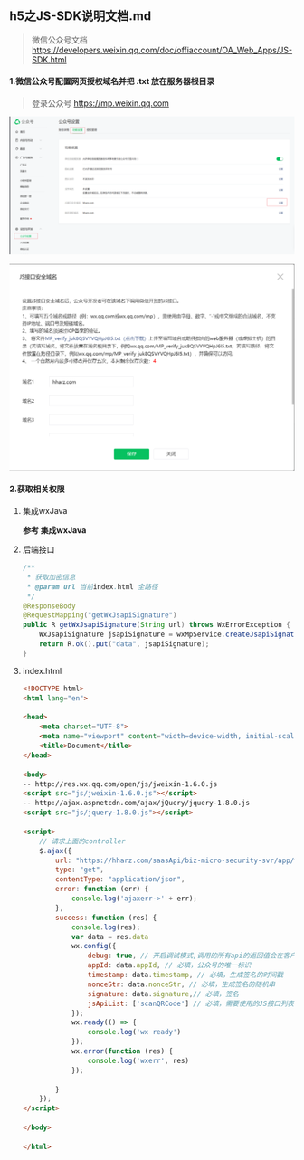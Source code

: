 ## h5之JS-SDK说明文档.md

> 微信公众号文档 https://developers.weixin.qq.com/doc/offiaccount/OA_Web_Apps/JS-SDK.html



#### 1.微信公众号配置网页授权域名并把 .txt 放在服务器根目录

> 登录公众号 https://mp.weixin.qq.com

![image-20231023110037035](../../../assets/image-20231023110037035.png)

![image-20231023110110570](../../../assets/image-20231023110110570.png)

#### 2.获取相关权限

1. 集成wxJava

   **参考 集成wxJava**

2. 后端接口

   ```java
   /**
    * 获取加密信息
    * @param url 当前index.html 全路径
    */
   @ResponseBody
   @RequestMapping("getWxJsapiSignature")
   public R getWxJsapiSignature(String url) throws WxErrorException {
       WxJsapiSignature jsapiSignature = wxMpService.createJsapiSignature(url);
       return R.ok().put("data", jsapiSignature);
   }
   ```

3. index.html

   ```html
   <!DOCTYPE html>
   <html lang="en">
   
   <head>
       <meta charset="UTF-8">
       <meta name="viewport" content="width=device-width, initial-scale=1.0">
       <title>Document</title>
   </head>
   
   <body>
   -- http://res.wx.qq.com/open/js/jweixin-1.6.0.js
   <script src="js/jweixin-1.6.0.js"></script>
   -- http://ajax.aspnetcdn.com/ajax/jQuery/jquery-1.8.0.js
   <script src="js/jquery-1.8.0.js"></script>
   
   <script>
       // 请求上面的controller
       $.ajax({
           url: "https://hharz.com/saasApi/biz-micro-security-svr/app/wx/getWxJsapiSignature?url=https://hharz.com/saasApi/biz-micro-security-svr/wx/index.html",
           type: "get",
           contentType: "application/json",
           error: function (err) {
               console.log('ajaxerr->' + err);
           },
           success: function (res) {
               console.log(res);
               var data = res.data
               wx.config({
                   debug: true, // 开启调试模式,调用的所有api的返回值会在客户端alert出来，若要查看传入的参数，可以在pc端打开，参数信息会通过log打出，仅在pc端时才会打印。
                   appId: data.appId, // 必填，公众号的唯一标识
                   timestamp: data.timestamp, // 必填，生成签名的时间戳
                   nonceStr: data.nonceStr, // 必填，生成签名的随机串
                   signature: data.signature,// 必填，签名
                   jsApiList: ['scanQRCode'] // 必填，需要使用的JS接口列表
               });
               wx.ready(() => {
                   console.log('wx ready')
               });
               wx.error(function (res) {
                   console.log('wxerr', res)
               });
   
           }
       });
   </script>
   
   </body>
   
   </html>
   ```

   
